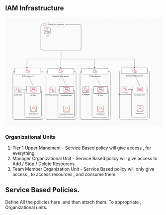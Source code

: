 ## IAM Infrastructure

![IAM Infrastructure](./../images/IAM_Infrastructure.png)

### Organizational Units

1. Tier 1 Upper Manement - Service Based policy will give access , for everything.
2. Manager Organizational Unit - Service Based policy will give access to Add / Stop / Delete Resources.
3. Team Member Organization Unit - Service Based policy will only give access , to access resources , and consume them.





## Service Based Policies.

Define All the policies here ,and then attach them. To appropriate , Organizational units.